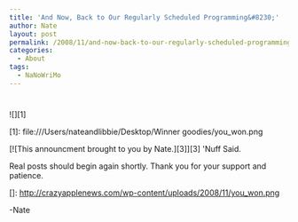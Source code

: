 ```yaml
---
title: 'And Now, Back to Our Regularly Scheduled Programming&#8230;'
author: Nate
layout: post
permalink: /2008/11/and-now-back-to-our-regularly-scheduled-programming/
categories:
  - About
tags:
  - NaNoWriMo
---
```

# 

![][1]

 [1]: file:///Users/nateandlibbie/Desktop/Winner goodies/you_won.png

[![This announcment brought to you by Nate.][3]][3]
'Nuff Said.

Real posts should begin again shortly. Thank you for your support and patience.

 []: http://crazyapplenews.com/wp-content/uploads/2008/11/you_won.png

-Nate